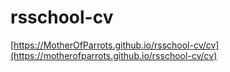 # rsschool-cv
[https://MotherOfParrots.github.io/rsschool-cv/cv](https://motherofparrots.github.io/rsschool-cv/cv)
